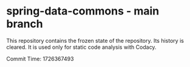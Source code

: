 # spring-data-commons - main branch

This repository contains the frozen state of the repository.
Its history is cleared. It is used only for static code
analysis with Codacy.

Commit Time: 1726367493